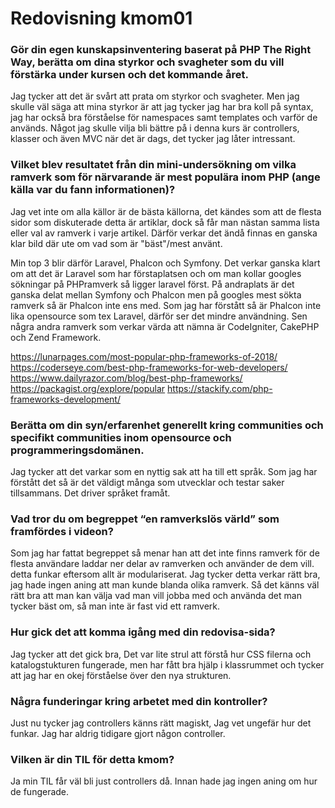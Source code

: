 ---
---
Redovisning kmom01
=========================

### Gör din egen kunskapsinventering baserat på PHP The Right Way, berätta om dina styrkor och svagheter som du vill förstärka under kursen och det kommande året.

Jag tycker att det är svårt att prata om styrkor och svagheter. Men jag skulle väl säga att mina styrkor är att jag tycker jag har bra koll på syntax, jag har också bra förståelse för namespaces samt templates och varför de används. Något jag skulle vilja bli bättre på i denna kurs är controllers, klasser och även MVC när det är dags, det tycker jag låter intressant.

### Vilket blev resultatet från din mini-undersökning om vilka ramverk som för närvarande är mest populära inom PHP (ange källa var du fann informationen)?

Jag vet inte om alla källor är de bästa källorna, det kändes som att de flesta sidor som diskuterade detta är artiklar, dock så får man nästan samma lista eller val av ramverk i varje artikel. Därför verkar det ändå finnas en ganska klar bild där ute om vad som är "bäst"/mest använt.

Min top 3 blir därför Laravel, Phalcon och Symfony. Det verkar ganska klart om att det är Laravel som har förstaplatsen och om man kollar googles sökningar på PHPramverk så ligger laravel först. På andraplats är det ganska delat mellan Symfony och Phalcon men på googles mest sökta ramverk så är Phalcon inte ens med.
Som jag har förstått så är Phalcon inte lika opensource som tex Laravel, därför ser det mindre användning.
Sen några andra ramverk som verkar värda att nämna är CodeIgniter, CakePHP och Zend Framework.

https://lunarpages.com/most-popular-php-frameworks-of-2018/
https://coderseye.com/best-php-frameworks-for-web-developers/
https://www.dailyrazor.com/blog/best-php-frameworks/
https://packagist.org/explore/popular
https://stackify.com/php-frameworks-development/

### Berätta om din syn/erfarenhet generellt kring communities och specifikt communities inom opensource och programmeringsdomänen.

Jag tycker att det varkar som en nyttig sak att ha till ett språk. Som jag har förstått det så är det väldigt många som utvecklar och testar saker tillsammans. Det driver språket framåt.

### Vad tror du om begreppet “en ramverkslös värld” som framfördes i videon?

Som jag har fattat begreppet så menar han att det inte finns ramverk för de flesta användare laddar ner delar av ramverken och använder de dem vill. detta funkar eftersom allt är modulariserat. Jag tycker detta verkar rätt bra, jag hade ingen aning att man kunde blanda olika ramverk. Så det känns väl rätt bra att man kan välja vad man vill jobba med och använda det man tycker bäst om, så man inte är fast vid ett ramverk.

### Hur gick det att komma igång med din redovisa-sida?

Jag tycker att det gick bra, Det var lite strul att förstå hur CSS filerna och katalogstukturen fungerade, men har fått bra hjälp i klassrummet och tycker att jag har en okej förståelse över den nya strukturen.

### Några funderingar kring arbetet med din kontroller?

Just nu tycker jag controllers känns rätt magiskt, Jag vet ungefär hur det funkar. Jag har aldrig tidigare gjort någon controller.

### Vilken är din TIL för detta kmom?

Ja min TIL får väl bli just controllers då. Innan hade jag ingen aning om hur de fungerade.
